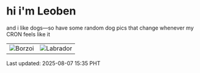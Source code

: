 # hi i'm Leoben

and i like dogs—so have some random dog pics that change whenever my CRON feels like it

|  |  |
|--------|----------|
| ![Borzoi](https://random-dog-vercel.vercel.app/api/random-borzoi?v=1754552137) | ![Labrador](https://random-dog-vercel.vercel.app/api/random-labrador?v=1754552137) |

Last updated: 2025-08-07 15:35 PHT
